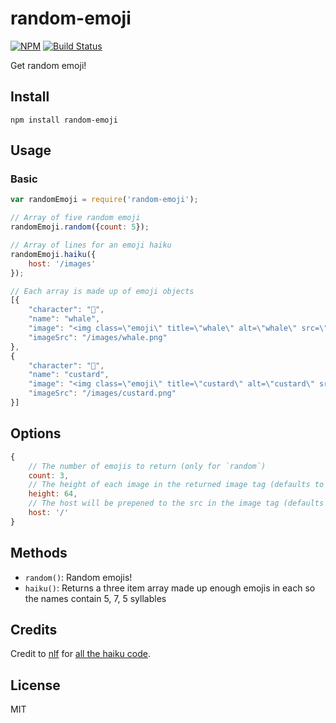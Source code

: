 random-emoji
=================

[![NPM](https://nodei.co/npm/random-emoji.png)](https://nodei.co/npm/random-emoji/)
[![Build Status](https://travis-ci.org/lukekarrys/random-emoji.png?branch=master)](https://travis-ci.org/lukekarrys/random-emoji)


Get random emoji!


## Install

`npm install random-emoji`

## Usage

### Basic

```js
var randomEmoji = require('random-emoji');

// Array of five random emoji
randomEmoji.random({count: 5});

// Array of lines for an emoji haiku
randomEmoji.haiku({
    host: '/images'
});

// Each array is made up of emoji objects
[{
    "character": "🐳",
    "name": "whale",
    "image": "<img class=\"emoji\" title=\"whale\" alt=\"whale\" src=\"/images/whale.png\" height=\"64\" />",
    "imageSrc": "/images/whale.png"
},
{
    "character": "🍮",
    "name": "custard",
    "image": "<img class=\"emoji\" title=\"custard\" alt=\"custard\" src=\"/images/custard.png\" height=\"64\" />",
    "imageSrc": "/images/custard.png"
}]
```

## Options

```js
{
    // The number of emojis to return (only for `random`)
    count: 3,
    // The height of each image in the returned image tag (defaults to '64')
    height: 64,
    // The host will be prepened to the src in the image tag (defaults to '/')
    host: '/'
}
```

## Methods

- `random()`: Random emojis!
- `haiku()`: Returns a three item array made up enough emojis in each so the names contain 5, 7, 5 syllables


## Credits

Credit to [nlf](https://github.com/nlf) for [all the haiku code](https://github.com/lukekarrys/emoji-fortune/commit/6de54504f8c505bc66f8ec0df2dfef74b0da248c).


## License

MIT